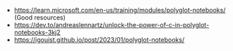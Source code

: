 - https://learn.microsoft.com/en-us/training/modules/polyglot-notebooks/ (Good resources)
- https://dev.to/andreaslennartz/unlock-the-power-of-c-in-polyglot-notebooks-3kj2
- https://igouist.github.io/post/2023/01/polyglot-notebooks/